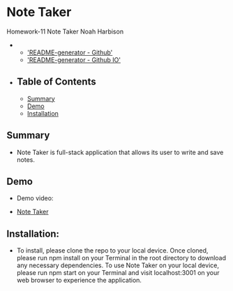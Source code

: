 # Note Taker

Homework-11 Note Taker
Noah Harbison

- - <a href="https://github.com/nizzyno/note-taker">'README-generator - Github'</a>
  - <a href="https://nizzyno.github.io/note-taker/">'README-generator - Github IO'</a>
- ## Table of Contents

  - [Summary](#summary)
  - [Demo](#demo)
  - [Installation](#installation)

## Summary

- Note Taker is full-stack application that allows its user to write and save notes.

## Demo

- Demo video:

- <a href="https://nizzyno.github.io/note-taker/">Note Taker</a>

## Installation:

- To install, please clone the repo to your local device. Once cloned, please run npm install on your Terminal in the root directory to download any necessary dependencies. To use Note Taker on your local device, please run npm start on your Terminal and visit localhost:3001 on your web browser to experience the application.
